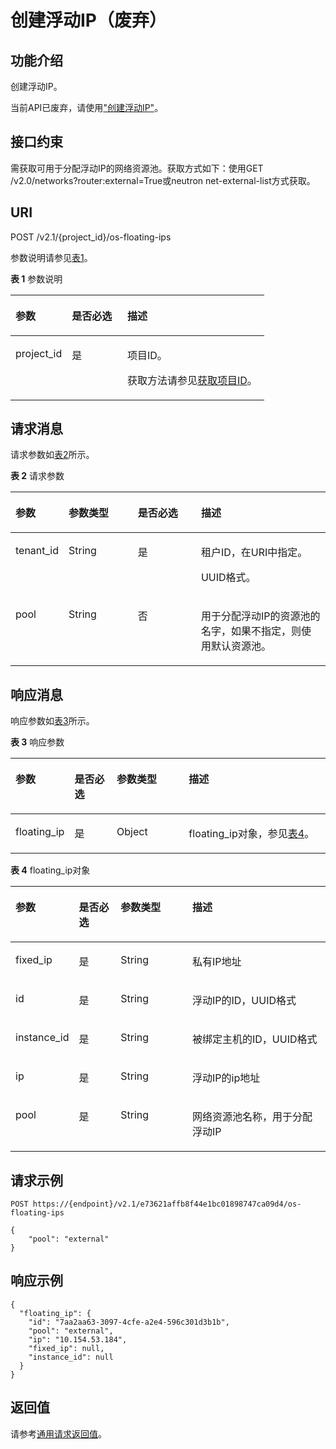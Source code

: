 # 创建浮动IP（废弃）<a name="ZH-CN_TOPIC_0065820816"></a>

## 功能介绍<a name="zh-cn_topic_0057972670_section30936422"></a>

创建浮动IP。

当前API已废弃，请使用["创建浮动IP"](https://support.huaweicloud.com/api-eip/eip_openstackapi_0008.html)。

## 接口约束<a name="zh-cn_topic_0057972670_section22822288"></a>

需获取可用于分配浮动IP的网络资源池。获取方式如下：使用GET /v2.0/networks?router:external=True或neutron net-external-list方式获取。

## URI<a name="zh-cn_topic_0057972670_section9992350"></a>

POST /v2.1/\{project\_id\}/os-floating-ips

参数说明请参见[表1](#zh-cn_topic_0057972670_table32475667)。

**表 1**  参数说明

<a name="zh-cn_topic_0057972670_table32475667"></a>
<table><thead align="left"><tr id="zh-cn_topic_0057972670_row44937496"><th class="cellrowborder" valign="top" width="22.24%" id="mcps1.2.4.1.1"><p id="p5187119"><a name="p5187119"></a><a name="p5187119"></a>参数</p>
</th>
<th class="cellrowborder" valign="top" width="21.87%" id="mcps1.2.4.1.2"><p id="p17503500"><a name="p17503500"></a><a name="p17503500"></a>是否必选</p>
</th>
<th class="cellrowborder" valign="top" width="55.88999999999999%" id="mcps1.2.4.1.3"><p id="p8497414"><a name="p8497414"></a><a name="p8497414"></a>描述</p>
</th>
</tr>
</thead>
<tbody><tr id="zh-cn_topic_0057972670_row1664874"><td class="cellrowborder" valign="top" width="22.24%" headers="mcps1.2.4.1.1 "><p id="zh-cn_topic_0057972670_p637140"><a name="zh-cn_topic_0057972670_p637140"></a><a name="zh-cn_topic_0057972670_p637140"></a>project_id</p>
</td>
<td class="cellrowborder" valign="top" width="21.87%" headers="mcps1.2.4.1.2 "><p id="zh-cn_topic_0057972670_p51608407"><a name="zh-cn_topic_0057972670_p51608407"></a><a name="zh-cn_topic_0057972670_p51608407"></a>是</p>
</td>
<td class="cellrowborder" valign="top" width="55.88999999999999%" headers="mcps1.2.4.1.3 "><p id="p37593705"><a name="p37593705"></a><a name="p37593705"></a>项目ID。</p>
<p id="p1180512217438"><a name="p1180512217438"></a><a name="p1180512217438"></a>获取方法请参见<a href="获取项目ID.md">获取项目ID</a>。</p>
</td>
</tr>
</tbody>
</table>

## 请求消息<a name="zh-cn_topic_0057972670_section4074007"></a>

请求参数如[表2](#zh-cn_topic_0057972670_table62287048)所示。

**表 2**  请求参数

<a name="zh-cn_topic_0057972670_table62287048"></a>
<table><thead align="left"><tr id="zh-cn_topic_0057972670_row38823967"><th class="cellrowborder" valign="top" width="16.73%" id="mcps1.2.5.1.1"><p id="zh-cn_topic_0057972670_p57733603"><a name="zh-cn_topic_0057972670_p57733603"></a><a name="zh-cn_topic_0057972670_p57733603"></a>参数</p>
</th>
<th class="cellrowborder" valign="top" width="21.98%" id="mcps1.2.5.1.2"><p id="zh-cn_topic_0057972670_p45910260"><a name="zh-cn_topic_0057972670_p45910260"></a><a name="zh-cn_topic_0057972670_p45910260"></a>参数类型</p>
</th>
<th class="cellrowborder" valign="top" width="20.119999999999997%" id="mcps1.2.5.1.3"><p id="zh-cn_topic_0057972670_p27743545"><a name="zh-cn_topic_0057972670_p27743545"></a><a name="zh-cn_topic_0057972670_p27743545"></a>是否必选</p>
</th>
<th class="cellrowborder" valign="top" width="41.17%" id="mcps1.2.5.1.4"><p id="zh-cn_topic_0057972670_p32634650"><a name="zh-cn_topic_0057972670_p32634650"></a><a name="zh-cn_topic_0057972670_p32634650"></a>描述</p>
</th>
</tr>
</thead>
<tbody><tr id="zh-cn_topic_0057972670_row25276401"><td class="cellrowborder" valign="top" width="16.73%" headers="mcps1.2.5.1.1 "><p id="zh-cn_topic_0057972670_p34122633"><a name="zh-cn_topic_0057972670_p34122633"></a><a name="zh-cn_topic_0057972670_p34122633"></a>tenant_id</p>
</td>
<td class="cellrowborder" valign="top" width="21.98%" headers="mcps1.2.5.1.2 "><p id="zh-cn_topic_0057972670_p12469873"><a name="zh-cn_topic_0057972670_p12469873"></a><a name="zh-cn_topic_0057972670_p12469873"></a>String</p>
</td>
<td class="cellrowborder" valign="top" width="20.119999999999997%" headers="mcps1.2.5.1.3 "><p id="zh-cn_topic_0057972670_p3426769"><a name="zh-cn_topic_0057972670_p3426769"></a><a name="zh-cn_topic_0057972670_p3426769"></a>是</p>
</td>
<td class="cellrowborder" valign="top" width="41.17%" headers="mcps1.2.5.1.4 "><p id="p993215234119"><a name="p993215234119"></a><a name="p993215234119"></a>租户ID，在URI中指定。</p>
<p id="zh-cn_topic_0057972670_p9132882"><a name="zh-cn_topic_0057972670_p9132882"></a><a name="zh-cn_topic_0057972670_p9132882"></a>UUID格式。</p>
</td>
</tr>
<tr id="zh-cn_topic_0057972670_row15087078"><td class="cellrowborder" valign="top" width="16.73%" headers="mcps1.2.5.1.1 "><p id="zh-cn_topic_0057972670_p14093819"><a name="zh-cn_topic_0057972670_p14093819"></a><a name="zh-cn_topic_0057972670_p14093819"></a>pool</p>
</td>
<td class="cellrowborder" valign="top" width="21.98%" headers="mcps1.2.5.1.2 "><p id="zh-cn_topic_0057972670_p748676"><a name="zh-cn_topic_0057972670_p748676"></a><a name="zh-cn_topic_0057972670_p748676"></a>String</p>
</td>
<td class="cellrowborder" valign="top" width="20.119999999999997%" headers="mcps1.2.5.1.3 "><p id="zh-cn_topic_0057972670_p60642794"><a name="zh-cn_topic_0057972670_p60642794"></a><a name="zh-cn_topic_0057972670_p60642794"></a>否</p>
</td>
<td class="cellrowborder" valign="top" width="41.17%" headers="mcps1.2.5.1.4 "><p id="zh-cn_topic_0057972670_p13119252"><a name="zh-cn_topic_0057972670_p13119252"></a><a name="zh-cn_topic_0057972670_p13119252"></a>用于分配浮动IP的资源池的名字，如果不指定，则使用默认资源池。</p>
</td>
</tr>
</tbody>
</table>

## 响应消息<a name="zh-cn_topic_0057972670_section36666067"></a>

响应参数如[表3](#zh-cn_topic_0057972670_table56026474)所示。

**表 3**  响应参数

<a name="zh-cn_topic_0057972670_table56026474"></a>
<table><thead align="left"><tr id="zh-cn_topic_0057972670_row18214233"><th class="cellrowborder" valign="top" width="17.691769176917692%" id="mcps1.2.5.1.1"><p id="p1857817110255"><a name="p1857817110255"></a><a name="p1857817110255"></a>参数</p>
</th>
<th class="cellrowborder" valign="top" width="13.591359135913592%" id="mcps1.2.5.1.2"><p id="p7269121916223"><a name="p7269121916223"></a><a name="p7269121916223"></a>是否必选</p>
</th>
<th class="cellrowborder" valign="top" width="23.112311231123112%" id="mcps1.2.5.1.3"><p id="p1557841182517"><a name="p1557841182517"></a><a name="p1557841182517"></a>参数类型</p>
</th>
<th class="cellrowborder" valign="top" width="45.604560456045604%" id="mcps1.2.5.1.4"><p id="p8578111172512"><a name="p8578111172512"></a><a name="p8578111172512"></a>描述</p>
</th>
</tr>
</thead>
<tbody><tr id="zh-cn_topic_0057972670_row11710498"><td class="cellrowborder" valign="top" width="17.691769176917692%" headers="mcps1.2.5.1.1 "><p id="zh-cn_topic_0057972670_p9026257"><a name="zh-cn_topic_0057972670_p9026257"></a><a name="zh-cn_topic_0057972670_p9026257"></a>floating_ip</p>
</td>
<td class="cellrowborder" valign="top" width="13.591359135913592%" headers="mcps1.2.5.1.2 "><p id="p4269111962214"><a name="p4269111962214"></a><a name="p4269111962214"></a>是</p>
</td>
<td class="cellrowborder" valign="top" width="23.112311231123112%" headers="mcps1.2.5.1.3 "><p id="zh-cn_topic_0057972670_p60038205"><a name="zh-cn_topic_0057972670_p60038205"></a><a name="zh-cn_topic_0057972670_p60038205"></a>Object</p>
</td>
<td class="cellrowborder" valign="top" width="45.604560456045604%" headers="mcps1.2.5.1.4 "><p id="zh-cn_topic_0057972670_p48740201"><a name="zh-cn_topic_0057972670_p48740201"></a><a name="zh-cn_topic_0057972670_p48740201"></a>floating_ip对象，参见<a href="#zh-cn_topic_0057972670_table55642234">表4</a>。</p>
</td>
</tr>
</tbody>
</table>

**表 4**  floating\_ip对象

<a name="zh-cn_topic_0057972670_table55642234"></a>
<table><thead align="left"><tr id="zh-cn_topic_0057972670_row53704644"><th class="cellrowborder" valign="top" width="17.948205179482056%" id="mcps1.2.5.1.1"><p id="p1385210153257"><a name="p1385210153257"></a><a name="p1385210153257"></a>参数</p>
</th>
<th class="cellrowborder" valign="top" width="13.538646135386465%" id="mcps1.2.5.1.2"><p id="p1192152214222"><a name="p1192152214222"></a><a name="p1192152214222"></a>是否必选</p>
</th>
<th class="cellrowborder" valign="top" width="23.237676232376767%" id="mcps1.2.5.1.3"><p id="p8852171516252"><a name="p8852171516252"></a><a name="p8852171516252"></a>参数类型</p>
</th>
<th class="cellrowborder" valign="top" width="45.275472452754734%" id="mcps1.2.5.1.4"><p id="p485291517253"><a name="p485291517253"></a><a name="p485291517253"></a>描述</p>
</th>
</tr>
</thead>
<tbody><tr id="zh-cn_topic_0057972670_row19737894"><td class="cellrowborder" valign="top" width="17.948205179482056%" headers="mcps1.2.5.1.1 "><p id="zh-cn_topic_0057972670_p55265559"><a name="zh-cn_topic_0057972670_p55265559"></a><a name="zh-cn_topic_0057972670_p55265559"></a>fixed_ip</p>
</td>
<td class="cellrowborder" valign="top" width="13.538646135386465%" headers="mcps1.2.5.1.2 "><p id="p019232262212"><a name="p019232262212"></a><a name="p019232262212"></a>是</p>
</td>
<td class="cellrowborder" valign="top" width="23.237676232376767%" headers="mcps1.2.5.1.3 "><p id="zh-cn_topic_0057972670_p47325326"><a name="zh-cn_topic_0057972670_p47325326"></a><a name="zh-cn_topic_0057972670_p47325326"></a>String</p>
</td>
<td class="cellrowborder" valign="top" width="45.275472452754734%" headers="mcps1.2.5.1.4 "><p id="zh-cn_topic_0057972670_p55859239"><a name="zh-cn_topic_0057972670_p55859239"></a><a name="zh-cn_topic_0057972670_p55859239"></a>私有IP地址</p>
</td>
</tr>
<tr id="zh-cn_topic_0057972670_row32971110"><td class="cellrowborder" valign="top" width="17.948205179482056%" headers="mcps1.2.5.1.1 "><p id="zh-cn_topic_0057972670_p53414263"><a name="zh-cn_topic_0057972670_p53414263"></a><a name="zh-cn_topic_0057972670_p53414263"></a>id</p>
</td>
<td class="cellrowborder" valign="top" width="13.538646135386465%" headers="mcps1.2.5.1.2 "><p id="p10192172215221"><a name="p10192172215221"></a><a name="p10192172215221"></a>是</p>
</td>
<td class="cellrowborder" valign="top" width="23.237676232376767%" headers="mcps1.2.5.1.3 "><p id="zh-cn_topic_0057972670_p31588048"><a name="zh-cn_topic_0057972670_p31588048"></a><a name="zh-cn_topic_0057972670_p31588048"></a>String</p>
</td>
<td class="cellrowborder" valign="top" width="45.275472452754734%" headers="mcps1.2.5.1.4 "><p id="zh-cn_topic_0057972670_p17016957"><a name="zh-cn_topic_0057972670_p17016957"></a><a name="zh-cn_topic_0057972670_p17016957"></a>浮动IP的ID，UUID格式</p>
</td>
</tr>
<tr id="zh-cn_topic_0057972670_row18934887"><td class="cellrowborder" valign="top" width="17.948205179482056%" headers="mcps1.2.5.1.1 "><p id="zh-cn_topic_0057972670_p57330849"><a name="zh-cn_topic_0057972670_p57330849"></a><a name="zh-cn_topic_0057972670_p57330849"></a>instance_id</p>
</td>
<td class="cellrowborder" valign="top" width="13.538646135386465%" headers="mcps1.2.5.1.2 "><p id="p131921922152211"><a name="p131921922152211"></a><a name="p131921922152211"></a>是</p>
</td>
<td class="cellrowborder" valign="top" width="23.237676232376767%" headers="mcps1.2.5.1.3 "><p id="zh-cn_topic_0057972670_p13287175"><a name="zh-cn_topic_0057972670_p13287175"></a><a name="zh-cn_topic_0057972670_p13287175"></a>String</p>
</td>
<td class="cellrowborder" valign="top" width="45.275472452754734%" headers="mcps1.2.5.1.4 "><p id="zh-cn_topic_0057972670_p2747002"><a name="zh-cn_topic_0057972670_p2747002"></a><a name="zh-cn_topic_0057972670_p2747002"></a>被绑定主机的ID，UUID格式</p>
</td>
</tr>
<tr id="zh-cn_topic_0057972670_row24723024"><td class="cellrowborder" valign="top" width="17.948205179482056%" headers="mcps1.2.5.1.1 "><p id="zh-cn_topic_0057972670_p56407950"><a name="zh-cn_topic_0057972670_p56407950"></a><a name="zh-cn_topic_0057972670_p56407950"></a>ip</p>
</td>
<td class="cellrowborder" valign="top" width="13.538646135386465%" headers="mcps1.2.5.1.2 "><p id="p7192152219224"><a name="p7192152219224"></a><a name="p7192152219224"></a>是</p>
</td>
<td class="cellrowborder" valign="top" width="23.237676232376767%" headers="mcps1.2.5.1.3 "><p id="zh-cn_topic_0057972670_p5641212"><a name="zh-cn_topic_0057972670_p5641212"></a><a name="zh-cn_topic_0057972670_p5641212"></a>String</p>
</td>
<td class="cellrowborder" valign="top" width="45.275472452754734%" headers="mcps1.2.5.1.4 "><p id="zh-cn_topic_0057972670_p35008393"><a name="zh-cn_topic_0057972670_p35008393"></a><a name="zh-cn_topic_0057972670_p35008393"></a>浮动IP的ip地址</p>
</td>
</tr>
<tr id="zh-cn_topic_0057972670_row46640084"><td class="cellrowborder" valign="top" width="17.948205179482056%" headers="mcps1.2.5.1.1 "><p id="zh-cn_topic_0057972670_p19750463"><a name="zh-cn_topic_0057972670_p19750463"></a><a name="zh-cn_topic_0057972670_p19750463"></a>pool</p>
</td>
<td class="cellrowborder" valign="top" width="13.538646135386465%" headers="mcps1.2.5.1.2 "><p id="p81922022112215"><a name="p81922022112215"></a><a name="p81922022112215"></a>是</p>
</td>
<td class="cellrowborder" valign="top" width="23.237676232376767%" headers="mcps1.2.5.1.3 "><p id="zh-cn_topic_0057972670_p56283646"><a name="zh-cn_topic_0057972670_p56283646"></a><a name="zh-cn_topic_0057972670_p56283646"></a>String</p>
</td>
<td class="cellrowborder" valign="top" width="45.275472452754734%" headers="mcps1.2.5.1.4 "><p id="zh-cn_topic_0057972670_p44033946"><a name="zh-cn_topic_0057972670_p44033946"></a><a name="zh-cn_topic_0057972670_p44033946"></a>网络资源池名称，用于分配浮动IP</p>
</td>
</tr>
</tbody>
</table>

## 请求示例<a name="zh-cn_topic_0057972670_section61559149"></a>

```
POST https://{endpoint}/v2.1/e73621affb8f44e1bc01898747ca09d4/os-floating-ips
```

```
{
    "pool": "external"
}
```

## 响应示例<a name="section668881316481"></a>

```
{
  "floating_ip": {
    "id": "7aa2aa63-3097-4cfe-a2e4-596c301d3b1b",
    "pool": "external",
    "ip": "10.154.53.184",
    "fixed_ip": null,
    "instance_id": null
  }
}
```

## 返回值<a name="zh-cn_topic_0057972670_zh-cn_topic_0020212692_section22960139"></a>

请参考[通用请求返回值](通用请求返回值.md)。

